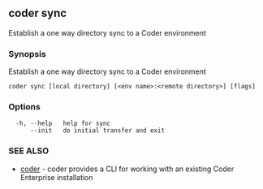 ## coder sync

Establish a one way directory sync to a Coder environment

### Synopsis

Establish a one way directory sync to a Coder environment

```
coder sync [local directory] [<env name>:<remote directory>] [flags]
```

### Options

```
  -h, --help   help for sync
      --init   do initial transfer and exit
```

### SEE ALSO

* [coder](coder.md)	 - coder provides a CLI for working with an existing Coder Enterprise installation

